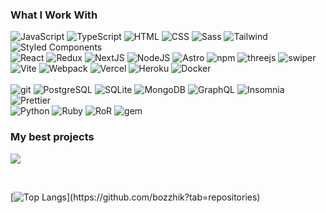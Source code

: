 ### What I Work With

<p>
  <img alt="JavaScript" src="https://img.shields.io/badge/JavaScript-FFE825?style=flat&logo=javascript&logoColor=000" />
  <img alt="TypeScript" src="https://img.shields.io/badge/TypeScript-007ACC?style=flat&logo=typescript&logoColor=FFF" />
  <img alt="HTML" src="https://img.shields.io/badge/HTML-FC613B?style=flat&logo=html5&logoColor=FFF" />
  <img alt="CSS" src="https://img.shields.io/badge/CSS-007ACC?style=flat&logo=css3&logoColor=FFF" />
  <img alt="Sass" src="https://img.shields.io/badge/SASS-CC6699?style=flat&logo=sass&logoColor=FFF" />
  <img alt="Tailwind" src="https://img.shields.io/badge/Tailwind-007ACC?style=flat&logo=tailwindcss&logoColor=FFF" />
  <img alt="Styled Components" src="https://img.shields.io/badge/Styled Components-CC6699?style=flat&logo=styled-components&logoColor=FFF" />
  <br>
  <img alt="React" src="https://img.shields.io/badge/React-007ACC?style=flat&logo=react&logoColor=FFF" />
  <img alt="Redux" src="https://img.shields.io/badge/Redux-764ABC?style=flat&logo=redux&logoColor=FFF" />
  <img alt="NextJS" src="https://img.shields.io/badge/NextJS-333?style=flat&logo=next.js&logoColor=FFF" />
  <img alt="NodeJS" src="https://img.shields.io/badge/NodeJS-43853d?style=flat&logo=node.js&logoColor=FFF" />
  <img alt="Astro" src="https://img.shields.io/badge/Astro-2a233e?style=flat&logo=astro&logoColor=FFF" />
  <img alt="npm" src="https://img.shields.io/badge/npm-CB3837?style=flat&logo=npm&logoColor=FFF" />
  <img alt="threejs" src="https://img.shields.io/badge/Three.js-FFE825?style=flat&logo=three.js&logoColor=000" />
  <img alt="swiper" src="https://img.shields.io/badge/Swiper.js-007ACC?style=flat&logo=swiper&logoColor=FFF" />
  <br>
  <img alt="Vite" src="https://img.shields.io/badge/Vite-5849BE?style=flat&logo=vite&logoColor=FFF" />
  <img alt="Webpack" src="https://img.shields.io/badge/Webpack-007ACC?style=flat&logo=webpack&logoColor=FFF" />
  <img alt="Vercel" src="https://img.shields.io/badge/Vercel-333?style=flat&logo=vercel&logoColor=FFF" />
  <img alt="Heroku" src="https://img.shields.io/badge/Heroku-430098?style=flat&logo=heroku&logoColor=FFF" />
  <img alt="Docker" src="https://img.shields.io/badge/Docker-007ACC?style=flat&logo=docker&logoColor=FFF" />
  <br>
  <br>
  <img alt="git" src="https://img.shields.io/badge/git-F05032?style=flat&logo=git&logoColor=FFF" />
  <img alt="PostgreSQL" src="https://img.shields.io/badge/PostgreSQL-316192?style=flat&logo=postgresql&logoColor=FFF" />
  <img alt="SQLite" src="https://img.shields.io/badge/SQLite-007ACC?style=flat&logo=sqlite&logoColor=FFF" />
  <img alt="MongoDB" src="https://img.shields.io/badge/MongoDB-43853d?style=flat&logo=mongodb&logoColor=FFF" />
  <img alt="GraphQL" src="https://img.shields.io/badge/GraphQL-E10098?style=flat&logo=graphql&logoColor=FFF" />
  <img alt="Insomnia" src="https://img.shields.io/badge/Insomnia-5849BE?style=flat&logo=insomnia&logoColor=FFF" />
  <img alt="Prettier" src="https://img.shields.io/badge/Prettier-FFE825?style=flat&logo=prettier&logoColor=000" />
  <br>
  <img alt="Python" src="https://img.shields.io/badge/Python-007ACC?style=flat&logo=python&logoColor=FFF" />
  <img alt="Ruby" src="https://img.shields.io/badge/Ruby-CB3837?style=flat&logo=ruby&logoColor=FFF" />
  <img alt="RoR" src="https://img.shields.io/badge/Ruby on Rails-CB3837?style=flat&logo=rubyonrails&logoColor=FFF" />
  <img alt="gem" src="https://img.shields.io/badge/gem-CB3837?style=flat&logo=rubygems&logoColor=FFF" />
</p>

### My best projects

<a href="https://bozzhik.ru" target="_blank"><img src="https://img.shields.io/badge/portfolio-0A0A0A?style=for-the-badge&logo=dev.to&logoColor=white"><a>

<br>

[![Top Langs](https://github-readme-stats.vercel.app/api/top-langs/?username=bozzhik&layout=compact&theme=dark&VARNAME="PAT_1")](https://github.com/bozzhik?tab=repositories)
